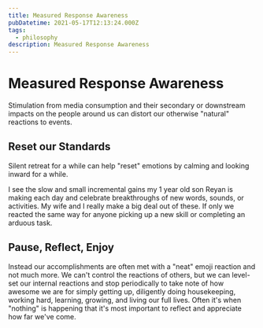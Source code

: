 ```yaml
---
title: Measured Response Awareness
pubDatetime: 2021-05-17T12:13:24.000Z
tags:
  - philosophy
description: Measured Response Awareness
---
```


# Measured Response Awareness

Stimulation from media consumption and their secondary or downstream impacts on the people around us
can distort our otherwise "natural" reactions to events.

## Reset our Standards

Silent retreat for a while can help "reset" emotions by calming and looking inward for a while.

I see the slow and small incremental gains my 1 year old son Reyan is making each day and celebrate
breakthroughs of new words, sounds, or activities. My wife and I really make a big deal out of
these. If only we reacted the same way for anyone picking up a new skill or completing an arduous
task.

## Pause, Reflect, Enjoy

Instead our accomplishments are often met with a "neat" emoji reaction and not much more. We can't
control the reactions of others, but we can level-set our internal reactions and stop periodically
to take note of how awesome we are for simply getting up, diligently doing housekeeping, working
hard, learning, growing, and living our full lives. Often it's when "nothing" is happening that it's
most important to reflect and appreciate how far we've come.
